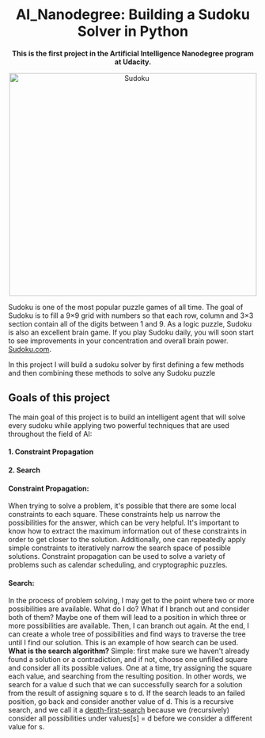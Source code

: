 <h1 align='center'>AI_Nanodegree: Building a Sudoku Solver in Python</h1>
<P align="center"><b>This is the first project in the Artificial Intelligence Nanodegree program at Udacity.</b></P>

<p align="center">
  <img width="500" height="450" src="https://github.com/Lawrence-Krukrubo/AI_Nanodegree_Project_Sudoku/blob/master/image/sudoku.png?raw=true" alt="Sudoku">
</p>
<p>
Sudoku is one of the most popular puzzle games of all time. The goal of Sudoku is to fill a 9×9 grid with numbers so that each row, column and 3×3 section contain all of the digits between 1 and 9. As a logic puzzle, Sudoku is also an excellent brain game. If you play Sudoku daily, you will soon start to see improvements in your concentration and overall brain power. <a href="https://sudoku.com/">Sudoku.com</a>.
</p>
<p>In this project I will build a sudoku solver by first defining a few methods and then combining these methods to solve any Sudoku puzzle</p>

<h2>Goals of this project</h2>
The main goal of this project is to build an intelligent agent that will solve every sudoku while applying two powerful techniques that are used throughout the field of AI:
<h4>1. Constraint Propagation</h4>
<h4>2. Search</h4>
<h4>Constraint Propagation:</h4>
<p>
When trying to solve a problem, it's possible that there are some local constraints to each square. These constraints help us narrow the possibilities for the answer, which can be very helpful. It's important to know how to extract the maximum information out of these constraints in order to get closer to the solution. Additionally, one can repeatedly apply simple constraints to iteratively narrow the search space of possible solutions. Constraint propagation can be used to solve a variety of problems such as calendar scheduling, and cryptographic puzzles.
</p>
<h4>Search:</h4>
<p>
In the process of problem solving, I may get to the point where two or more possibilities are available. What do I do? What if I branch out and consider both of them? Maybe one of them will lead to a position in which three or more possibilities are available. Then, I can branch out again. At the end, I can create a whole tree of possibilities and find ways to traverse the tree until I find our solution. This is an example of how search can be used.<br>
  <b>What is the search algorithm?</b> Simple: first make sure we haven't already found a solution or a contradiction, and if not, choose one unfilled square and consider all its possible values. One at a time, try assigning the square each value, and searching from the resulting position. In other words, we search for a value d such that we can successfully search for a solution from the result of assigning square s to d. If the search leads to an failed position, go back and consider another value of d. This is a recursive search, and we call it a <a href='https://en.wikipedia.org/wiki/Depth-first_search'>depth-first-search</a> because we (recursively) consider all possibilities under values[s] = d before we consider a different value for s.
</p>
